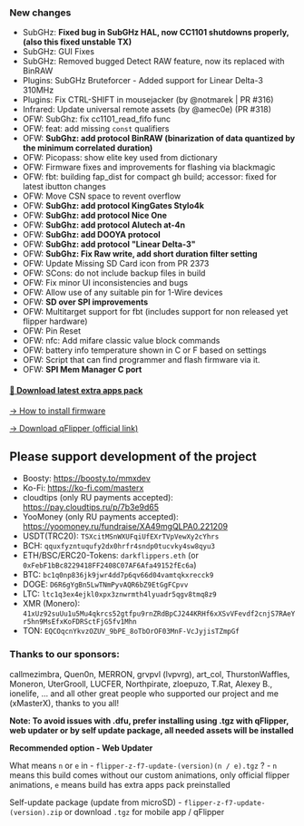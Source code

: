 ### New changes
* SubGHz: **Fixed bug in SubGHz HAL, now CC1101 shutdowns properly, (also this fixed unstable TX)**
* SubGHz: GUI Fixes
* SubGHz: Removed bugged Detect RAW feature, now its replaced with BinRAW
* Plugins: SubGHz Bruteforcer - Added support for Linear Delta-3 310MHz
* Plugins: Fix CTRL-SHIFT in mousejacker (by @notmarek | PR #316)
* Infrared: Update universal remote assets (by @amec0e) (PR #318)
* OFW: SubGhz: fix cc1101_read_fifo func
* OFW: feat: add missing `const` qualifiers
* OFW: **SubGhz: add protocol BinRAW (binarization of data quantized by the minimum correlated duration)**
* OFW: Picopass: show elite key used from dictionary 
* OFW: Firmware fixes and improvements for flashing via blackmagic
* OFW: fbt: building fap_dist for compact gh build; accessor: fixed for latest ibutton changes 
* OFW: Move CSN space to revent overflow
* OFW: **SubGhz: add protocol KingGates Stylo4k**
* OFW: **SubGhz: add protocol Nice One**
* OFW: **SubGhz: add protocol Alutech at-4n**
* OFW: **SubGhz: add DOOYA protocol**
* OFW: **SubGhz: add protocol "Linear Delta-3"**
* OFW: **SubGhz: Fix Raw write, add short duration filter setting**
* OFW: Update Missing SD Card icon from PR 2373
* OFW: SCons: do not include backup files in build
* OFW: Fix minor UI inconsistencies and bugs
* OFW: Allow use of any suitable pin for 1-Wire devices
* OFW: **SD over SPI improvements**
* OFW: Multitarget support for fbt (includes support for non released yet flipper hardware)
* OFW: Pin Reset
* OFW: nfc: Add mifare classic value block commands
* OFW: battery info temperature shown in C or F based on settings
* OFW: Script that can find programmer and flash firmware via it.
* OFW: **SPI Mem Manager C port**

#### [🎲 Download latest extra apps pack](https://download-directory.github.io/?url=https://github.com/xMasterX/unleashed-extra-pack/tree/main/apps)

[-> How to install firmware](https://github.com/DarkFlippers/unleashed-firmware/blob/dev/documentation/HowToInstall.md)

[-> Download qFlipper (official link)](https://flipperzero.one/update)

## Please support development of the project
* Boosty: https://boosty.to/mmxdev
* Ko-Fi: https://ko-fi.com/masterx
* cloudtips (only RU payments accepted): https://pay.cloudtips.ru/p/7b3e9d65
* YooMoney (only RU payments accepted): https://yoomoney.ru/fundraise/XA49mgQLPA0.221209
* USDT(TRC20): `TSXcitMSnWXUFqiUfEXrTVpVewXy2cYhrs`
* BCH: `qquxfyzntuqufy2dx0hrfr4sndp0tucvky4sw8qyu3`
* ETH/BSC/ERC20-Tokens: `darkflippers.eth` (or `0xFebF1bBc8229418FF2408C07AF6Afa49152fEc6a`)
* BTC: `bc1q0np836jk9jwr4dd7p6qv66d04vamtqkxrecck9`
* DOGE: `D6R6gYgBn5LwTNmPyvAQR6bZ9EtGgFCpvv`
* LTC: `ltc1q3ex4ejkl0xpx3znwrmth4lyuadr5qgv8tmq8z9`
* XMR (Monero): `41xUz92suUu1u5Mu4qkrcs52gtfpu9rnZRdBpCJ244KRHf6xXSvVFevdf2cnjS7RAeYr5hn9MsEfxKoFDRSctFjG5fv1Mhn`
* TON: `EQCOqcnYkvzOZUV_9bPE_8oTbOrOF03MnF-VcJyjisTZmpGf`

### Thanks to our sponsors:
callmezimbra, Quen0n, MERRON, grvpvl (lvpvrg), art_col, ThurstonWaffles, Moneron, UterGrooll, LUCFER, Northpirate, zloepuzo, T.Rat, Alexey B., ionelife, ...
and all other great people who supported our project and me (xMasterX), thanks to you all!

**Note: To avoid issues with .dfu, prefer installing using .tgz with qFlipper, web updater or by self update package, all needed assets will be installed**

**Recommended option - Web Updater**

What means `n` or `e` in - `flipper-z-f7-update-(version)(n / e).tgz` ? - `n` means this build comes without our custom animations, only official flipper animations, 
`e` means build has extra apps pack preinstalled

Self-update package (update from microSD) - `flipper-z-f7-update-(version).zip` or download `.tgz` for mobile app / qFlipper


